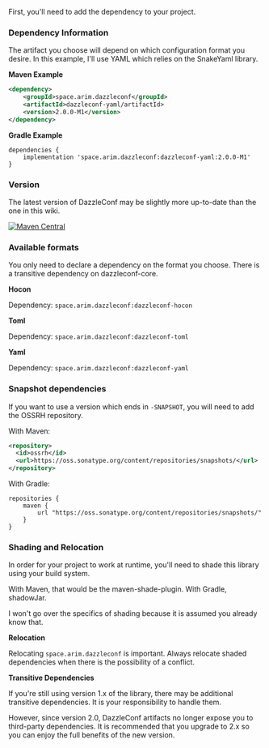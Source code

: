 
First, you'll need to add the dependency to your project.

### Dependency Information

The artifact you choose will depend on which configuration format you desire. In this example, I'll use YAML which relies on the SnakeYaml library.

**Maven Example**

```xml
<dependency>
	<groupId>space.arim.dazzleconf</groupId>
	<artifactId>dazzleconf-yaml/artifactId>
	<version>2.0.0-M1</version>
</dependency>
```

**Gradle Example**

```
dependencies {
    implementation 'space.arim.dazzleconf:dazzleconf-yaml:2.0.0-M1'
}
```

### Version

The latest version of DazzleConf may be slightly more up-to-date than the one in this wiki.

[![Maven Central](https://img.shields.io/maven-central/v/space.arim.dazzleconf/dazzleconf-parent?color=brightgreen&label=Latest%20Version)](https://mvnrepository.com/artifact/space.arim.dazzleconf/dazzleconf-core)

### Available formats

You only need to declare a dependency on the format you choose. There is a transitive dependency on dazzleconf-core.

**Hocon**

Dependency: `space.arim.dazzleconf:dazzleconf-hocon`

**Toml**

Dependency: `space.arim.dazzleconf:dazzleconf-toml`

**Yaml**

Dependency: `space.arim.dazzleconf:dazzleconf-yaml`

### Snapshot dependencies

If you want to use a version which ends in `-SNAPSHOT`, you will need to add the OSSRH repository.

With Maven:

```xml
<repository>
  <id>ossrh</id>
  <url>https://oss.sonatype.org/content/repositories/snapshots/</url>
</repository>
```

With Gradle:

```
repositories {
    maven {
        url "https://oss.sonatype.org/content/repositories/snapshots/"
    }
}
```

### Shading and Relocation

In order for your project to work at runtime, you'll need to shade this library using your build system.

With Maven, that would be the maven-shade-plugin. With Gradle, shadowJar.

I won't go over the specifics of shading because it is assumed you already know that.

**Relocation**

Relocating `space.arim.dazzleconf` is important. Always relocate shaded dependencies when there is the possibility of a conflict.

**Transitive Dependencies**

If you're still using version 1.x of the library, there may be additional transitive dependencies. It is your responsibility to handle them.

However, since version 2.0, DazzleConf artifacts no longer expose you to third-party dependencies. It is recommended that you upgrade to 2.x so you can enjoy the full benefits of the new version.
